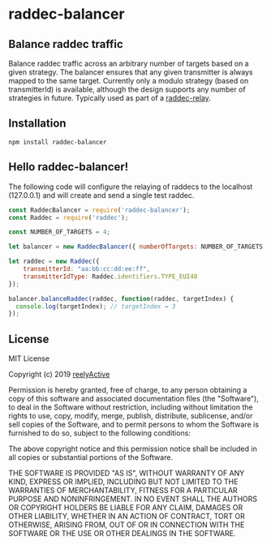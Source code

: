 raddec-balancer
===============


Balance raddec traffic
----------------------

Balance raddec traffic across an arbitrary number of targets based on a given strategy.  The balancer ensures that any given transmitter is always mapped to the same target.  Currently only a modulo strategy (based on transmitterId) is available, although the design supports any number of strategies in future.  Typically used as part of a [raddec-relay](https://github.com/reelyactive/raddec-relay).


Installation
------------

    npm install raddec-balancer


Hello raddec-balancer!
----------------------

The following code will configure the relaying of raddecs to the localhost (127.0.0.1) and will create and send a single test raddec.

```javascript
const RaddecBalancer = require('raddec-balancer');
const Raddec = require('raddec');

const NUMBER_OF_TARGETS = 4;

let balancer = new RaddecBalancer({ numberOfTargets: NUMBER_OF_TARGETS });

let raddec = new Raddec({
    transmitterId: "aa:bb:cc:dd:ee:ff",
    transmitterIdType: Raddec.identifiers.TYPE_EUI48
});

balancer.balanceRaddec(raddec, function(raddec, targetIndex) {
  console.log(targetIndex); // targetIndex = 3
});
```


License
-------

MIT License

Copyright (c) 2019 [reelyActive](https://www.reelyactive.com)

Permission is hereby granted, free of charge, to any person obtaining a copy of this software and associated documentation files (the "Software"), to deal in the Software without restriction, including without limitation the rights to use, copy, modify, merge, publish, distribute, sublicense, and/or sell copies of the Software, and to permit persons to whom the Software is furnished to do so, subject to the following conditions:

The above copyright notice and this permission notice shall be included in all copies or substantial portions of the Software.

THE SOFTWARE IS PROVIDED "AS IS", WITHOUT WARRANTY OF ANY KIND, EXPRESS OR 
IMPLIED, INCLUDING BUT NOT LIMITED TO THE WARRANTIES OF MERCHANTABILITY, 
FITNESS FOR A PARTICULAR PURPOSE AND NONINFRINGEMENT. IN NO EVENT SHALL THE 
AUTHORS OR COPYRIGHT HOLDERS BE LIABLE FOR ANY CLAIM, DAMAGES OR OTHER 
LIABILITY, WHETHER IN AN ACTION OF CONTRACT, TORT OR OTHERWISE, ARISING FROM, 
OUT OF OR IN CONNECTION WITH THE SOFTWARE OR THE USE OR OTHER DEALINGS IN 
THE SOFTWARE.
